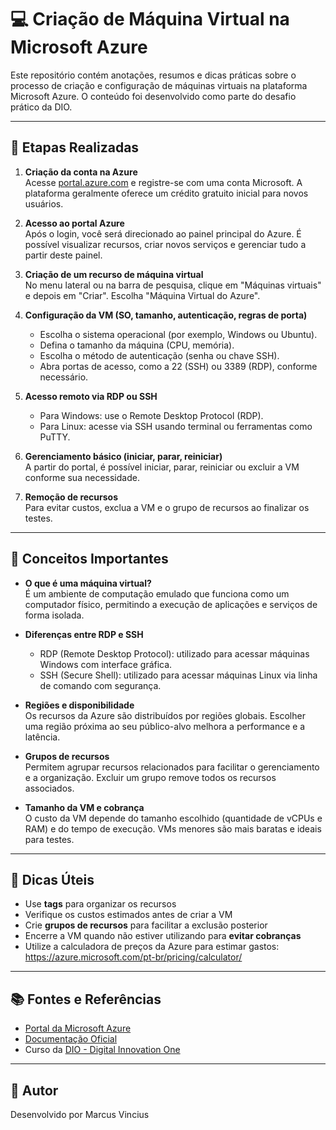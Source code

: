 # 💻 Criação de Máquina Virtual na Microsoft Azure

Este repositório contém anotações, resumos e dicas práticas sobre o processo de criação e configuração de máquinas virtuais na plataforma Microsoft Azure. O conteúdo foi desenvolvido como parte do desafio prático da DIO.

---

## 🔧 Etapas Realizadas

1. **Criação da conta na Azure**  
   Acesse [portal.azure.com](https://portal.azure.com/) e registre-se com uma conta Microsoft. A plataforma geralmente oferece um crédito gratuito inicial para novos usuários.

2. **Acesso ao portal Azure**  
   Após o login, você será direcionado ao painel principal do Azure. É possível visualizar recursos, criar novos serviços e gerenciar tudo a partir deste painel.

3. **Criação de um recurso de máquina virtual**  
   No menu lateral ou na barra de pesquisa, clique em "Máquinas virtuais" e depois em "Criar". Escolha "Máquina Virtual do Azure".

4. **Configuração da VM (SO, tamanho, autenticação, regras de porta)**  
   - Escolha o sistema operacional (por exemplo, Windows ou Ubuntu).
   - Defina o tamanho da máquina (CPU, memória).
   - Escolha o método de autenticação (senha ou chave SSH).
   - Abra portas de acesso, como a 22 (SSH) ou 3389 (RDP), conforme necessário.

5. **Acesso remoto via RDP ou SSH**  
   - Para Windows: use o Remote Desktop Protocol (RDP).
   - Para Linux: acesse via SSH usando terminal ou ferramentas como PuTTY.

6. **Gerenciamento básico (iniciar, parar, reiniciar)**  
   A partir do portal, é possível iniciar, parar, reiniciar ou excluir a VM conforme sua necessidade.

7. **Remoção de recursos**  
   Para evitar custos, exclua a VM e o grupo de recursos ao finalizar os testes.

---

## 🧠 Conceitos Importantes

- **O que é uma máquina virtual?**  
  É um ambiente de computação emulado que funciona como um computador físico, permitindo a execução de aplicações e serviços de forma isolada.

- **Diferenças entre RDP e SSH**  
  - RDP (Remote Desktop Protocol): utilizado para acessar máquinas Windows com interface gráfica.  
  - SSH (Secure Shell): utilizado para acessar máquinas Linux via linha de comando com segurança.

- **Regiões e disponibilidade**  
  Os recursos da Azure são distribuídos por regiões globais. Escolher uma região próxima ao seu público-alvo melhora a performance e a latência.

- **Grupos de recursos**  
  Permitem agrupar recursos relacionados para facilitar o gerenciamento e a organização. Excluir um grupo remove todos os recursos associados.

- **Tamanho da VM e cobrança**  
  O custo da VM depende do tamanho escolhido (quantidade de vCPUs e RAM) e do tempo de execução. VMs menores são mais baratas e ideais para testes.

---

## 📝 Dicas Úteis

- Use **tags** para organizar os recursos
- Verifique os custos estimados antes de criar a VM
- Crie **grupos de recursos** para facilitar a exclusão posterior
- Encerre a VM quando não estiver utilizando para **evitar cobranças**
- Utilize a calculadora de preços da Azure para estimar gastos: https://azure.microsoft.com/pt-br/pricing/calculator/

---

## 📚 Fontes e Referências

- [Portal da Microsoft Azure](https://portal.azure.com/)
- [Documentação Oficial](https://learn.microsoft.com/pt-br/azure/)
- Curso da [DIO - Digital Innovation One](https://web.dio.me/)

---

## 🚀 Autor

Desenvolvido por Marcus Vincius
